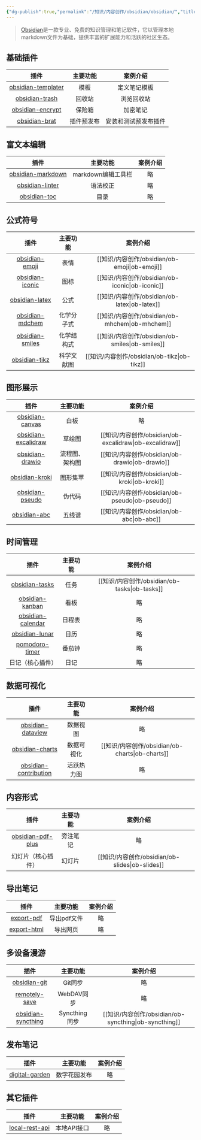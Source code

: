 ```yaml
---
{"dg-publish":true,"permalink":"/知识/内容创作/obsidian/obsidian/","title":"Obsidian","tags":["doc","obsidian"],"noteIcon":""}
---
```


> [Obsidian](https://obsidian.md)是一款专业、免费的知识管理和笔记软件，它以管理本地markdown文件为基础，提供丰富的扩展能力和活跃的社区生态。

## 基础插件

|                                 插件                                 | 主要功能  |    案例介绍    |
| :----------------------------------------------------------------: | :---: | :--------: |
|  [obsidian-templater](https://github.com/SilentVoid13/Templater)   |  模板   |   定义笔记模板   |
| [obsidian-trash](https://github.com/proog/obsidian-trash-explorer) |  回收站  |   浏览回收站    |
|  [obsidian-encrypt](https://github.com/meld-cp/obsidian-encrypt)   |  保险箱  |    加密笔记    |
|   [obsidian-brat](https://github.com/TfTHacker/obsidian42-brat)    | 插件预发布 | 安装和测试预发布插件 |

## 富文本编辑

|                                   插件                                    |     主要功能      | 案例介绍 |
| :---------------------------------------------------------------------: | :-----------: | :--: |
| [obsidian-markdown](https://github.com/PKM-er/obsidian-editing-toolbar) | markdown编辑工具栏 |  略   |
|      [obsidian-linter](https://github.com/platers/obsidian-linter)      |     语法校正      |  略   |
| [obsidian-toc](https://github.com/PKM-er/obsidian-floating-toc-plugin)  |      目录       |  略   |

## 公式符号

|                                   插件                                   | 主要功能  |     案例介绍      |
| :--------------------------------------------------------------------: | :---: | :-----------: |
| [obsidian-emoji](https://github.com/phibr0/obsidian-emoji-shortcodes)  |  表情   | [[知识/内容创作/obsidian/ob-emoji\|ob-emoji]]  |
|          [obsidian-iconic](https://github.com/gfxholo/iconic)          |  图标   | [[知识/内容创作/obsidian/ob-iconic\|ob-iconic]] |
| [obsidian-latex](https://github.com/artisticat1/obsidian-latex-suite)  |  公式   | [[知识/内容创作/obsidian/ob-latex\|ob-latex]]  |
| [obsidian-mdchem](https://github.com/artisticat1/obsidian-latex-suite) | 化学分子式 | [[知识/内容创作/obsidian/ob-mhchem\|ob-mhchem]] |
|     [obsidian-smiles](https://github.com/Acylation/obsidian-chem)      | 化学结构式 | [[知识/内容创作/obsidian/ob-smiles\|ob-smiles]] |
|    [obsidian-tikz](https://github.com/artisticat1/obsidian-tikzjax)    | 科学文献图 |  [[知识/内容创作/obsidian/ob-tikz\|ob-tikz]]  |

## 图形展示

|                                       插件                                       |  主要功能   |          案例介绍           |
| :----------------------------------------------------------------------------: | :-----: | :---------------------: |
| [obsidian-canvas](https://github.com/Developer-Mike/obsidian-advanced-canvas)  |   白板    |            略            |
| [obsidian-excalidraw](https://github.com/zsviczian/obsidian-excalidraw-plugin) |   草绘图   | [[知识/内容创作/obsidian/ob-excalidraw\|ob-excalidraw]] |
|      [obsidian-drawio](https://github.com/zapthedingbat/drawio-obsidian)       | 流程图、架构图 |   [[知识/内容创作/obsidian/ob-drawio\|ob-drawio]]   |
|          [obsidian-kroki](https://github.com/gregzuro/obsidian-kroki)          |  图形集萃   |   [[知识/内容创作/obsidian/ob-kroki\|ob-kroki]]    |
|       [obsidian-pseudo](https://github.com/ytliu74/obsidian-pseudocode)        |   伪代码   |   [[知识/内容创作/obsidian/ob-pseudo\|ob-pseudo]]   |
|      [obsidian-abc](https://github.com/abcjs-music/obsidian-plugin-abcjs)      |   五线谱   |    [[知识/内容创作/obsidian/ob-abc\|ob-abc]]     |

## 时间管理

|                                        插件                                         | 主要功能 |        案例介绍        |
| :-------------------------------------------------------------------------------: | :--: | :----------------: |
|     [obsidian-tasks](https://github.com/obsidian-tasks-group/obsidian-tasks)      |  任务  | [[知识/内容创作/obsidian/ob-tasks\|ob-tasks]] |
|                                [obsidian-kanban]()                                |  看板  |         略          |
| [obsidian-calendar](https://github.com/obsidian-community/obsidian-full-calendar) | 日程表  |         略          |
|     [obsidian-lunar](https://github.com/DevilRoshan/obsidian-lunar-calendar)      |  日历  |         略          |
|       [pomodoro-timer](https://github.com/eatgrass/obsidian-pomodoro-timer)       | 番茄钟  |         略          |
|                                     日记（核心插件）                                      |  日记  |         略          |

## 数据可视化

|                                        插件                                        | 主要功能  |        案例介绍         |
| :------------------------------------------------------------------------------: | :---: | :-----------------: |
|      [obsidian-dataview](https://github.com/blacksmithgu/obsidian-dataview)      | 数据视图  |          略          |
|           [obsidian-charts](https://github.com/phibr0/obsidian-charts)           | 数据可视化 | [[知识/内容创作/obsidian/ob-charts\|ob-charts]] |
| [obsidian-contribution](https://github.com/vran-dev/obsidian-contribution-graph) | 活跃热力图 |          略          |

## 内容形式

|                                  插件                                  | 主要功能 |        案例介绍         |
| :------------------------------------------------------------------: | :--: | :-----------------: |
| [obsidian-pdf-plus](https://github.com/RyotaUshio/obsidian-pdf-plus) | 旁注笔记 |          略          |
|                              幻灯片（核心插件）                               | 幻灯片  | [[知识/内容创作/obsidian/ob-slides\|ob-slides]] |

## 导出笔记

|                                     插件                                      |  主要功能   | 案例介绍 |
| :-------------------------------------------------------------------------: | :-----: | :--: |
|     [export-pdf](https://github.com/l1xnan/obsidian-better-export-pdf)      | 导出pdf文件 |  略   |
|   [export-html](https://github.com/KosmosisDire/obsidian-webpage-export)    |  导出网页   |  略   |

## 多设备漫游

|                                      插件                                       |    主要功能     |          案例介绍          |
| :---------------------------------------------------------------------------: | :---------: | :--------------------: |
|           [obsidian-git](https://github.com/Vinzent03/obsidian-git)           |    Git同步    |           略            |
|        [remotely-save](https://github.com/remotely-save/remotely-save)        |  WebDAV同步   |           略            |
| [obsidian-syncthing](https://github.com/LBF38/obsidian-syncthing-integration) | Syncthing同步 | [[知识/内容创作/obsidian/ob-syncthing\|ob-syncthing]] |


## 发布笔记

|                                   插件                                   |  主要功能  | 案例介绍 |
| :--------------------------------------------------------------------: | :----: | :--: |
| [digital-garden](https://github.com/oleeskild/obsidian-digital-garden) | 数字花园发布 |  略   |

## 其它插件

|                                     插件                                      |  主要功能   | 案例介绍 |
| :-------------------------------------------------------------------------: | :-----: | :--: |
| [local-rest-api](https://github.com/coddingtonbear/obsidian-local-rest-api) | 本地API接口 |  略   |

